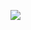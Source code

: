 ![](https://cdn.discordapp.com/attachments/1078728814957428887/1078739795888586822/jayzsh_cryptography_hyperrealism_neon_gradient_space_technology_ae1a97b0-6075-4a4e-8fef-6ec47330e733-2.jpg)
